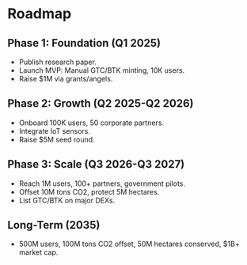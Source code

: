 # Roadmap

## Phase 1: Foundation (Q1 2025)
- Publish research paper.
- Launch MVP: Manual GTC/BTK minting, 10K users.
- Raise $1M via grants/angels.

## Phase 2: Growth (Q2 2025-Q2 2026)
- Onboard 100K users, 50 corporate partners.
- Integrate IoT sensors.
- Raise $5M seed round.

## Phase 3: Scale (Q3 2026-Q3 2027)
- Reach 1M users, 100+ partners, government pilots.
- Offset 10M tons CO2, protect 5M hectares.
- List GTC/BTK on major DEXs.

## Long-Term (2035)
- 500M users, 100M tons CO2 offset, 50M hectares conserved, $1B+ market cap.